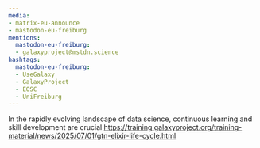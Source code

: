 ```yaml
---
media:
- matrix-eu-announce
- mastodon-eu-freiburg
mentions:
  mastodon-eu-freiburg:
  - galaxyproject@mstdn.science
hashtags:
  mastodon-eu-freiburg:
  - UseGalaxy
  - GalaxyProject
  - EOSC
  - UniFreiburg
---
```

In the rapidly evolving landscape of data science, continuous learning and skill development are crucial
https://training.galaxyproject.org/training-material/news/2025/07/01/gtn-elixir-life-cycle.html